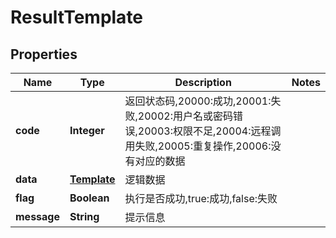 
# ResultTemplate

## Properties
Name | Type | Description | Notes
------------ | ------------- | ------------- | -------------
**code** | **Integer** | 返回状态码,20000:成功,20001:失败,20002:用户名或密码错误,20003:权限不足,20004:远程调用失败,20005:重复操作,20006:没有对应的数据 | 
**data** | [**Template**](Template.md) | 逻辑数据 | 
**flag** | **Boolean** | 执行是否成功,true:成功,false:失败 | 
**message** | **String** | 提示信息 | 



